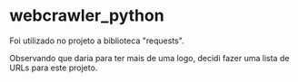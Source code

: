 # webcrawler_python

Foi utilizado no projeto a biblioteca "requests".

Observando que daria para ter mais de uma logo, decidi fazer uma lista de URLs para este projeto.